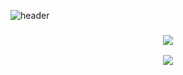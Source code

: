 ![header](https://capsule-render.vercel.app/api?type=transparent&animation=scaleIn&section=header&text=DI's%20Github&fontSize=70&desc=🚀danik%20baeck%20&descAlignY=80)
<h3 align="center">
<img src="https://mblogthumb-phinf.pstatic.net/20150222_44/leechu5_1424545680283OybFL_GIF/tumblr_inline_nk3ixnP7zi1qkc0tt.gif?type=w2">
</p>

<img src="https://ghchart.rshah.org/000000/dibk100" />



<!--
**dibk100/dibk100** is a ✨ _special_ ✨ repository because its `README.md` (this file) appears on your GitHub profile.

Here are some ideas to get you started:

- 🔭 I’m currently working on ...
- 🌱 I’m currently learning ...
- 👯 I’m looking to collaborate on ...
- 🤔 I’m looking for help with ...
- 💬 Ask me about ...
- 📫 How to reach me: ...
- 😄 Pronouns: ...
- ⚡ Fun fact: ...
-->
